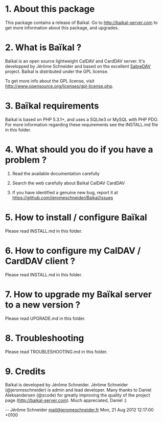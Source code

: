 # 1. About this package

This package contains a release of Baïkal.
Go to http://baikal-server.com to get more information about this package, and upgrades.

# 2. What is Baïkal ?

Baïkal is an open source lightweight CalDAV and CardDAV server. It's developped
by Jérôme Schneider and based on the excellent [SabreDAV](http://code.google.com/p/sabredav/ "SabreDAV") project.
Baïkal is distributed under the GPL license. 

To get more info about the GPL license, visit 
http://www.opensource.org/licenses/gpl-license.php.

# 3. Baïkal requirements

Baïkal is based on PHP 5.3.1+, and uses a SQLite3 or MySQL with PHP PDO. For more
information regarding these requirements see the INSTALL.md file in this folder.

# 4. What should you do if you have a problem ?

  1. Read the available documentation carefully

  2. Search the web carefully about Baïkal CalDAV CardDAV

  3. If you have identified a genuine new bug,
     report it at https://github.com/jeromeschneider/Baikal/issues

# 5. How to install / configure Baïkal

Please read INSTALL.md in this folder.

# 6. How to configure my CalDAV / CardDAV client ?

Please read INSTALL.md in this folder.

# 7. How to upgrade my Baïkal server to a new version ?

Please read UPGRADE.md in this folder.

# 8. Troubleshooting

Please read TROUBLESHOOTING.md in this folder.

# 9. Credits

Baïkal is developed by Jérôme Schneider. 
Jérôme Schneider (@jeromeschneider) is admin and lead developer. 
Many thanks to Daniel Aleksandersen (@zcode) for greatly improving the quality of the project page (http://baikal-server.com). Much appreciated, Daniel :) 

-- Jérôme Schneider <mail@jeromeschneider.fr>  Mon, 21 Aug 2012 12:17:00 +0100
